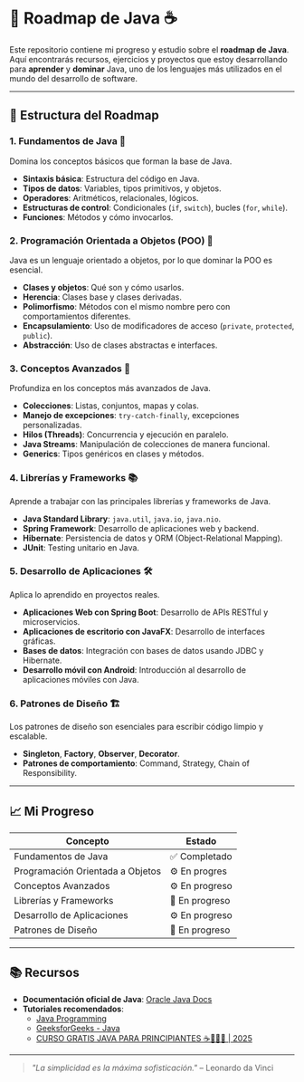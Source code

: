 # 🚀 Roadmap de Java ☕️

Este repositorio contiene mi progreso y estudio sobre el **roadmap de Java**. Aquí encontrarás recursos, ejercicios y proyectos que estoy desarrollando para **aprender** y **dominar** Java, uno de los lenguajes más utilizados en el mundo del desarrollo de software.

---

## 📍 Estructura del Roadmap

### 1. **Fundamentos de Java** 📝
Domina los conceptos básicos que forman la base de Java.

- **Sintaxis básica**: Estructura del código en Java.
- **Tipos de datos**: Variables, tipos primitivos, y objetos.
- **Operadores**: Aritméticos, relacionales, lógicos.
- **Estructuras de control**: Condicionales (`if`, `switch`), bucles (`for`, `while`).
- **Funciones**: Métodos y cómo invocarlos.

### 2. **Programación Orientada a Objetos (POO)** 🏫
Java es un lenguaje orientado a objetos, por lo que dominar la POO es esencial.

- **Clases y objetos**: Qué son y cómo usarlos.
- **Herencia**: Clases base y clases derivadas.
- **Polimorfismo**: Métodos con el mismo nombre pero con comportamientos diferentes.
- **Encapsulamiento**: Uso de modificadores de acceso (`private`, `protected`, `public`).
- **Abstracción**: Uso de clases abstractas e interfaces.

### 3. **Conceptos Avanzados** 🔧
Profundiza en los conceptos más avanzados de Java.

- **Colecciones**: Listas, conjuntos, mapas y colas.
- **Manejo de excepciones**: `try-catch-finally`, excepciones personalizadas.
- **Hilos (Threads)**: Concurrencia y ejecución en paralelo.
- **Java Streams**: Manipulación de colecciones de manera funcional.
- **Generics**: Tipos genéricos en clases y métodos.

### 4. **Librerías y Frameworks** 📚
Aprende a trabajar con las principales librerías y frameworks de Java.

- **Java Standard Library**: `java.util`, `java.io`, `java.nio`.
- **Spring Framework**: Desarrollo de aplicaciones web y backend.
- **Hibernate**: Persistencia de datos y ORM (Object-Relational Mapping).
- **JUnit**: Testing unitario en Java.

### 5. **Desarrollo de Aplicaciones** 🛠
Aplica lo aprendido en proyectos reales.

- **Aplicaciones Web con Spring Boot**: Desarrollo de APIs RESTful y microservicios.
- **Aplicaciones de escritorio con JavaFX**: Desarrollo de interfaces gráficas.
- **Bases de datos**: Integración con bases de datos usando JDBC y Hibernate.
- **Desarrollo móvil con Android**: Introducción al desarrollo de aplicaciones móviles con Java.

### 6. **Patrones de Diseño** 🏗
Los patrones de diseño son esenciales para escribir código limpio y escalable.

- **Singleton**, **Factory**, **Observer**, **Decorator**.
- **Patrones de comportamiento**: Command, Strategy, Chain of Responsibility.

---

## 📈 Mi Progreso

| Concepto                       | Estado        |
|----------------------------------|---------------|
| Fundamentos de Java             | ✅ Completado  |
| Programación Orientada a Objetos | ⚙️ En progres  |
| Conceptos Avanzados             | ⚙️ En progreso |
| Librerías y Frameworks          | 🔄 En progreso |
| Desarrollo de Aplicaciones      | ⚙️ En progreso |
| Patrones de Diseño              | 🔄 En progreso |

---

## 📚 Recursos

- **Documentación oficial de Java**: [Oracle Java Docs](https://docs.oracle.com/en/java/)
- **Tutoriales recomendados**:
  - [Java Programming](https://www.programiz.com/java-programming)
  - [GeeksforGeeks - Java](https://www.geeksforgeeks.org/java/)
  - [CURSO GRATIS JAVA PARA PRINCIPIANTES ☕👩🏻‍💻 | 2025](https://www.youtube.com/watch?v=qxXcI56NfnE&t=38414s)

---


> *"La simplicidad es la máxima sofisticación."* – Leonardo da Vinci
